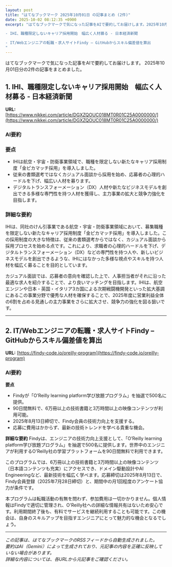 ```yaml
---
layout: post
title: "はてなブックマーク 2025年10月01日 の記事まとめ (2件)"
date: 2025-10-02 08:12:35 +0900
excerpt: "はてなブックマークで気になった記事をAIで要約してお届けします。2025年10月01日分の2件の記事をまとめました。

- IHI、職種限定しないキャリア採用開始　幅広く人材募る - 日本経済新聞

- IT/Webエンジニアの転職・求人サイトFindy – GitHubからスキル偏差値を算出
"
---
```


はてなブックマークで気になった記事をAIで要約してお届けします。
2025年10月01日分の2件の記事をまとめました。

## 1. IHI、職種限定しないキャリア採用開始　幅広く人材募る - 日本経済新聞

**URL:** [https://www.nikkei.com/article/DGXZQOUC018MT0R01C25A0000000/](https://www.nikkei.com/article/DGXZQOUC018MT0R01C25A0000000/)

### AI要約

### 要点
*   IHIは航空・宇宙・防衛事業領域で、職種を限定しない新たなキャリア採用制度「金ピカマッチ採用」を導入しました。
*   従来の書類選考ではなくカジュアル面談から採用を始め、応募者の心理的ハードルを下げ、幅広い人材を募ります。
*   デジタルトランスフォーメーション（DX）人材や新たなビジネスモデルを創出できる多様な専門性を持つ人材を獲得し、主力事業の拡大と競争力強化を目指します。

### 詳細な要約
IHIは、同社のけん引事業である航空・宇宙・防衛事業領域において、募集職種を限定しない新たなキャリア採用制度「金ピカマッチ採用」を導入しました。この採用制度の大きな特徴は、従来の書類選考からではなく、カジュアル面談から採用プロセスを始める点です。これにより、求職者の心理的ハードルを下げ、デジタルトランスフォーメーション（DX）などの専門性を持つ人や、新しいビジネスモデルを創出できるような、IHIにはなかった多様な視点やスキルを持つ人材を幅広く募ることを目的としています。

カジュアル面談では、応募者の意向を確認した上で、人事担当者がそれに沿った最適な求人を紹介することで、より良いマッチングを目指します。IHIは、航空エンジンや日本・英国・イタリア3カ国による次期戦闘機開発といった拡大基調にあるこの事業分野で優秀な人材を確保することで、2025年度に営業利益全体の6割を占める見通しの主力事業をさらに拡大させ、競争力の強化を図る狙いです。

---

## 2. IT/Webエンジニアの転職・求人サイトFindy – GitHubからスキル偏差値を算出

**URL:** [https://findy-code.io/oreilly-program](https://findy-code.io/oreilly-program)

### AI要約

**要点**
*   Findyが「O’Reilly learning platform学び放題プログラム」を抽選で500名に提供。
*   90日間無料で、6万冊以上の技術書籍と3万時間以上の映像コンテンツが利用可能。
*   2025年8月13日締切で、Findy会員の技術力向上を支援する。
*   応募に費用はかからず、最新の技術トレンドを学べる貴重な機会。

**詳細な要約**
Findyは、エンジニアの技術力向上支援として、「O’Reilly learning platform学び放題プログラム」を抽選で500名に提供します。世界中のエンジニアが利用するO'Reilly社の学習プラットフォームを90日間無料で利用できます。

このプログラムでは、6万冊以上の技術書籍と3万時間以上の映像コンテンツ（日本語コンテンツも充実）にアクセスでき、ドメイン駆動設計やAI Engineeringなど、最新技術を幅広く学べます。応募締切は2025年8月13日で、Findy会員登録（2025年7月28日締切）と、期間中の月1回程度のアンケート協力が条件です。

本プログラムは転職活動の有無を問わず、参加費用は一切かかりません。個人情報はFindyで適切に管理され、O'Reilly社への詳細な情報共有はないため安心です。利用期間終了後も、有料でサービスを継続利用することも可能です。この機会は、自身のスキルアップを目指すエンジニアにとって魅力的な機会となるでしょう。

---

*この記事は、はてなブックマークのRSSフィードから自動生成されました。*  
*要約はAI（Gemini）によって生成されており、元記事の内容を正確に反映していない場合があります。*  
*詳細な内容については、各URLから元記事をご確認ください。*
